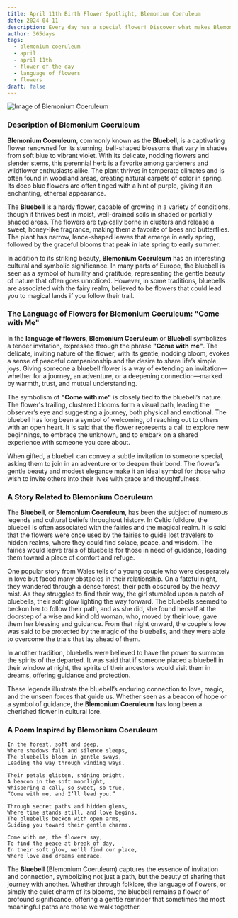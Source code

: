 ```yaml
---
title: April 11th Birth Flower Spotlight, Blemonium Coeruleum
date: 2024-04-11
description: Every day has a special flower! Discover what makes Blemonium Coeruleum unique as today’s birth flower and its symbolic meaning.
author: 365days
tags:
  - blemonium coeruleum
  - april
  - april 11th
  - flower of the day
  - language of flowers
  - flowers
draft: false
---
```


![Image of Blemonium Coeruleum](https://cdn.pixabay.com/photo/2022/08/25/17/02/jacobs-ladder-7410808_640.jpg#center)


### Description of Blemonium Coeruleum

**Blemonium Coeruleum**, commonly known as the **Bluebell**, is a captivating flower renowned for its stunning, bell-shaped blossoms that vary in shades from soft blue to vibrant violet. With its delicate, nodding flowers and slender stems, this perennial herb is a favorite among gardeners and wildflower enthusiasts alike. The plant thrives in temperate climates and is often found in woodland areas, creating natural carpets of color in spring. Its deep blue flowers are often tinged with a hint of purple, giving it an enchanting, ethereal appearance.

The **Bluebell** is a hardy flower, capable of growing in a variety of conditions, though it thrives best in moist, well-drained soils in shaded or partially shaded areas. The flowers are typically borne in clusters and release a sweet, honey-like fragrance, making them a favorite of bees and butterflies. The plant has narrow, lance-shaped leaves that emerge in early spring, followed by the graceful blooms that peak in late spring to early summer.

In addition to its striking beauty, **Blemonium Coeruleum** has an interesting cultural and symbolic significance. In many parts of Europe, the bluebell is seen as a symbol of humility and gratitude, representing the gentle beauty of nature that often goes unnoticed. However, in some traditions, bluebells are associated with the fairy realm, believed to be flowers that could lead you to magical lands if you follow their trail.

### The Language of Flowers for Blemonium Coeruleum: "Come with Me"

In the **language of flowers**, **Blemonium Coeruleum** or **Bluebell** symbolizes a tender invitation, expressed through the phrase **"Come with me"**. The delicate, inviting nature of the flower, with its gentle, nodding bloom, evokes a sense of peaceful companionship and the desire to share life’s simple joys. Giving someone a bluebell flower is a way of extending an invitation—whether for a journey, an adventure, or a deepening connection—marked by warmth, trust, and mutual understanding.

The symbolism of **"Come with me"** is closely tied to the bluebell’s nature. The flower's trailing, clustered blooms form a visual path, leading the observer’s eye and suggesting a journey, both physical and emotional. The bluebell has long been a symbol of welcoming, of reaching out to others with an open heart. It is said that the flower represents a call to explore new beginnings, to embrace the unknown, and to embark on a shared experience with someone you care about.

When gifted, a bluebell can convey a subtle invitation to someone special, asking them to join in an adventure or to deepen their bond. The flower’s gentle beauty and modest elegance make it an ideal symbol for those who wish to invite others into their lives with grace and thoughtfulness.

### A Story Related to Blemonium Coeruleum

The **Bluebell**, or **Blemonium Coeruleum**, has been the subject of numerous legends and cultural beliefs throughout history. In Celtic folklore, the bluebell is often associated with the fairies and the magical realm. It is said that the flowers were once used by the fairies to guide lost travelers to hidden realms, where they could find solace, peace, and wisdom. The fairies would leave trails of bluebells for those in need of guidance, leading them toward a place of comfort and refuge.

One popular story from Wales tells of a young couple who were desperately in love but faced many obstacles in their relationship. On a fateful night, they wandered through a dense forest, their path obscured by the heavy mist. As they struggled to find their way, the girl stumbled upon a patch of bluebells, their soft glow lighting the way forward. The bluebells seemed to beckon her to follow their path, and as she did, she found herself at the doorstep of a wise and kind old woman, who, moved by their love, gave them her blessing and guidance. From that night onward, the couple's love was said to be protected by the magic of the bluebells, and they were able to overcome the trials that lay ahead of them.

In another tradition, bluebells were believed to have the power to summon the spirits of the departed. It was said that if someone placed a bluebell in their window at night, the spirits of their ancestors would visit them in dreams, offering guidance and protection.

These legends illustrate the bluebell’s enduring connection to love, magic, and the unseen forces that guide us. Whether seen as a beacon of hope or a symbol of guidance, the **Blemonium Coeruleum** has long been a cherished flower in cultural lore.

### A Poem Inspired by Blemonium Coeruleum

```
In the forest, soft and deep,  
Where shadows fall and silence sleeps,  
The bluebells bloom in gentle sways,  
Leading the way through winding ways.  

Their petals glisten, shining bright,  
A beacon in the soft moonlight,  
Whispering a call, so sweet, so true,  
“Come with me, and I’ll lead you.”  

Through secret paths and hidden glens,  
Where time stands still, and love begins,  
The bluebells beckon with open arms,  
Guiding you toward their gentle charms.  

Come with me, the flowers say,  
To find the peace at break of day,  
In their soft glow, we’ll find our place,  
Where love and dreams embrace.  
```

The **Bluebell** (Blemonium Coeruleum) captures the essence of invitation and connection, symbolizing not just a path, but the beauty of sharing that journey with another. Whether through folklore, the language of flowers, or simply the quiet charm of its blooms, the bluebell remains a flower of profound significance, offering a gentle reminder that sometimes the most meaningful paths are those we walk together.

